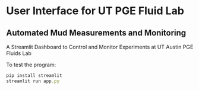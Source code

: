 # User Interface for UT PGE Fluid Lab

## Automated Mud Measurements and Monitoring

A Streamlit Dashboard to Control and Monitor Experiments at UT Austin PGE Fluids Lab

To test the program:

```ruby
pip install streamlit
streamlit run app.py
```
